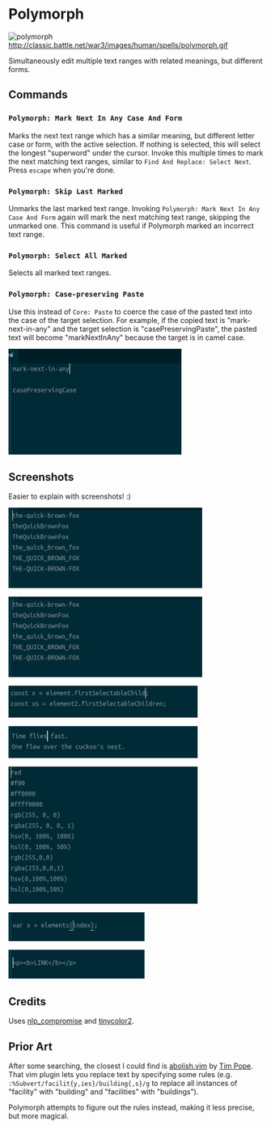 # Polymorph

![polymorph](http://classic.battle.net/war3/images/human/spells/polymorph.gif)
http://classic.battle.net/war3/images/human/spells/polymorph.gif

Simultaneously edit multiple text ranges with related meanings, but different forms.

## Commands

### `Polymorph: Mark Next In Any Case And Form`
Marks the next text range which has a similar meaning, but different letter case or form, with the active selection.  If nothing is selected, this will select the longest "superword" under the cursor.  Invoke this multiple times to mark the next matching text ranges, similar to `Find And Replace: Select Next`.  Press `escape` when you're done.

### `Polymorph: Skip Last Marked`
Unmarks the last marked text range.  Invoking `Polymorph: Mark Next In Any Case And Form` again will mark the next matching text range, skipping the unmarked one.  This command is useful if Polymorph marked an incorrect text range.

### `Polymorph: Select All Marked`
Selects all marked text ranges.

### `Polymorph: Case-preserving Paste`
Use this instead of `Core: Paste` to coerce the case of the pasted text into the case of the target selection.  For example, if the copied text is "mark-next-in-any" and the target selection is "casePreservingPaste", the pasted text will become "markNextInAny" because the target is in camel case.

![paste](https://github.com/halohalospecial/atom-polymorph/blob/master/images/paste.gif?raw=true)

## Screenshots
Easier to explain with screenshots! :)

![case1](https://github.com/halohalospecial/atom-polymorph/blob/master/images/case1.gif?raw=true)

![case2](https://github.com/halohalospecial/atom-polymorph/blob/master/images/case2.gif?raw=true)

![cardinality](https://github.com/halohalospecial/atom-polymorph/blob/master/images/cardinality.gif?raw=true)

![verb-form](https://github.com/halohalospecial/atom-polymorph/blob/master/images/verb-form.gif?raw=true)

![color](https://github.com/halohalospecial/atom-polymorph/blob/master/images/color.gif?raw=true)

![inverse](https://github.com/halohalospecial/atom-polymorph/blob/master/images/inverse.gif?raw=true)

![xml](https://github.com/halohalospecial/atom-polymorph/blob/master/images/xml.gif?raw=true)

## Credits

Uses [nlp_compromise](https://www.npmjs.com/package/nlp_compromise) and [tinycolor2](https://www.npmjs.com/package/tinycolor2).

## Prior Art
After some searching, the closest I could find is [abolish.vim](http://www.vim.org/scripts/script.php?script_id=1545) by [Tim Pope](http://tpo.pe/).  That vim plugin lets you replace text by specifying some rules (e.g. `:%Subvert/facilit{y,ies}/building{,s}/g` to replace all instances of "facility" with "building" and "facilities" with "buildings").  

Polymorph attempts to figure out the rules instead, making it less precise, but more magical.

